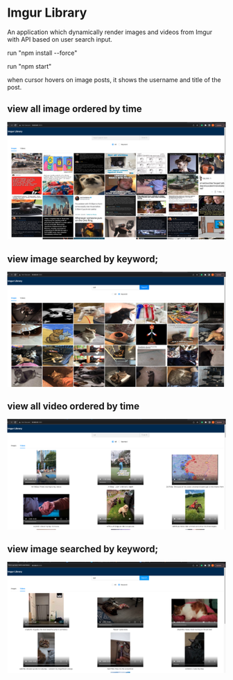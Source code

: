 # Imgur Library

An application which dynamically render images and videos from Imgur with API based on user search input.

run "npm install --force"

run "npm start"

when cursor hovers on image posts, it shows the username and title of the post.

## view all image ordered by time
![image](https://github.com/DorisWu5410/ImgurLibrary/blob/main/screenshot/image_all.png)


## view image searched by keyword;
![image](https://github.com/DorisWu5410/ImgurLibrary/blob/main/screenshot/image_keyword.png)


## view all video ordered by time
![image](https://github.com/DorisWu5410/ImgurLibrary/blob/main/screenshot/video_all.png)


## view image searched by keyword;
![image](https://github.com/DorisWu5410/ImgurLibrary/blob/main/screenshot/video_keyword.png)
